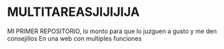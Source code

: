 # MULTITAREASJIJIJIJA
MI PRIMER REPOSITORIO, lo monto para que lo juzguen a gusto y me den consejillos
En una web con multiples funciones
